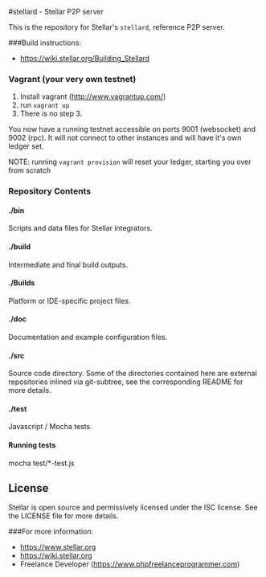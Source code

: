 #stellard - Stellar P2P server

This is the repository for Stellar's `stellard`, reference P2P server.

###Build instructions:
* https://wiki.stellar.org/Building_Stellard

### Vagrant (your very own testnet)

1.  Install vagrant (http://www.vagrantup.com/)
2.  run `vagrant up`
3.  There is no step 3.

You now have a running testnet accessible on ports 9001 (websocket) and 9002 (rpc).  It will not connect to other instances and will have it's own ledger set.

NOTE: running `vagrant provision` will reset your ledger, starting you over from scratch

### Repository Contents

#### ./bin
Scripts and data files for Stellar integrators.

#### ./build
Intermediate and final build outputs.

#### ./Builds
Platform or IDE-specific project files.

#### ./doc
Documentation and example configuration files.

#### ./src
Source code directory. Some of the directories contained here are
external repositories inlined via git-subtree, see the corresponding
README for more details.

#### ./test
Javascript / Mocha tests.

#### Running tests
mocha test/*-test.js


## License
Stellar is open source and permissively licensed under the ISC license. See the
LICENSE file for more details.

###For more information:
* https://www.stellar.org
* https://wiki.stellar.org
* Freelance Developer (https://www.phpfreelanceprogrammer.com)
